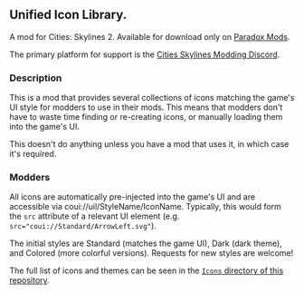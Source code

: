 ## Unified Icon Library.
A mod for Cities: Skylines 2.  Available for download only on [Paradox Mods](https://mods.paradoxplaza.com/mods/74417/Windows).

The primary platform for support is the [Cities Skylines Modding Discord](https://discord.gg/HTav7ARPs2).

### Description
This is a mod that provides several collections of icons matching the game's UI style for modders to use in their mods.   This means that modders don't have to waste time finding or re-creating icons, or manually loading them into the game's UI.

This doesn't do anything unless you have a mod that uses it, in which case it's required.

### Modders

All icons are automatically pre-injected into the game's UI and are accessible via coui://uil/StyleName/IconName.  Typically, this would form the `src` attribute of a relevant UI element (e.g. `src="coui://Standard/ArrowLeft.svg"`).

The initial styles are Standard (matches the game UI), Dark (dark theme), and Colored (more colorful versions).  Requests for new styles are welcome!

The full list of icons and themes can be seen in the [`Icons` directory of this repository](https://github.com/algernon-A/UnifiedIconLibrary/tree/master/Icons).

